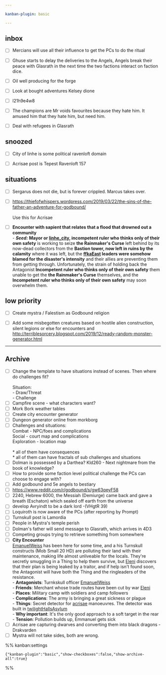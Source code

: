 ```yaml
---

kanban-plugin: basic

---
```


## inbox

- [ ] Mercians will use all their influence to get the PCs to do the ritual
- [ ] Ghuse starts to delay the deliveries to the Angels, Angels break their peace with Glasrath in the next time the two factions interact on faction dice.
- [ ] Oil well producing for the forge
- [ ] Look at bought adventures Kelsey dione
- [ ] l21h9e4w8
- [ ] The champions are Mr voids favourites because they hate him. It amused him that they hate him, but need him.
- [ ] Deal with refugees in Glasrath


## snoozed

- [ ] City of linhe is some political ravenloft domain
- [ ] Acrisae post is Tepest Ravenloft 157


## situations

- [ ] Sergarus does not die, but is forever crippled. Marcus takes over.
- [ ] https://thiefofwhispers.wordpress.com/2019/03/22/the-sins-of-the-father-an-adventure-for-godbound/<br><br>Use this for Acrisae
- [ ] **Encounter with sapient that relates that a flood that drowned out a community**<br>- ***Seed:*** **Mayor or [linhe_city](../locations/linhe_city.md), incompetent ruler who thinks only of their own safety** is working to seize **the Rainmaker's Curse** left behind by its now-dead collectors from the **Bastion tower, now left in ruins by the calamity** where it was left, but the **[ffkaEast](../factions/ffkaEast.md) leaders were somehow blamed for the disaster's intensity** and their allies are preventing them from getting through. Unfortunately, the strain of holding back the Antagonist **Incompetent ruler who thinks only of their own safety** them unable to get the **the Rainmaker's Curse** themselves, and the **Incompetent ruler who thinks only of their own safety** may soon overwhelm them.


## low priority

- [ ] Create mystra / Falestism as Godbound religion
- [ ] Add some misbegotten creatures based on hostile alien construction, silent legions or else for encounters and http://terriblesorcery.blogspot.com/2019/12/ready-random-monster-generator.html


***

## Archive

- [ ] Change the template to have situations instead of scenes. Then where do challenges fit?<br><br>Situation:<br>- Draw/Threat<br>- Challenge
- [ ] Campfire scene - what characters want?
- [ ] Mork Bork weather tables
- [ ] Create city encounter generator
- [ ] Dungeon generator online from morkborg
- [ ] Challenges and situations:<br>Combat - NPC/foes and complications<br>Social - court map and complications<br>Exploration - location map<br><br>* all of them have consequences<br>* all of them can have fractals of sub challenges and situations
- [ ] Dolman is possessed by a Darthea? Kld260 - Next nightmare from the book of knowledge?
- [ ] How to provide some faction level political challenge the PCs can choose to engage with?
- [ ] Add godbound and 5e angels to bestiary
- [ ] https://www.reddit.com/r/godbound/s/gw63qeyF58
- [ ] 2240, Hebrew 6000, the Messiah (Demiurge) came back and gave a breath (Eschaton) which sealed off earth from the universe
- [ ] develop Avryindt to be a dark lord -(VHgtR 39)
- [ ] Loquiroth is now aware of the PCs (after reporting by Prompt)
- [ ] Turnskull post is Lamordia
- [ ] People in Mystra's temple perish
- [ ] Dolman's father will send message to Glasrath, which arrives in 4D3
- [ ] Competing groups trying to retrieve something from somewhere
- [ ] **City Encounter**<br>[EmanuelWeiss](../npcs/EmanuelWeiss.md) has been here for some time, and a his Turnskull constructs (Mob Small 20 HD) are polluting their land with their maintenance, making life almost unliveable for the locals. They're secretly smuggling in a Thing to help them survive, but [Eleni](../npcs/Eleni.md) discovers that their plan is being leaked by a traitor, and if help isn't found soon, the Antagonist will have both the Thing and the ringleaders of the resistance.<br>- **Antagonists**: Turnkskull officer [EmanuelWeiss](../npcs/EmanuelWeiss.md)<br>- **Friends**: Merchant whose trade routes have been cut by war [Eleni](../npcs/Eleni.md)<br>- **Places**: Military camp with soldiers and camp followers<br>- **Complications**: The army is bringing a great sickness or plague<br>- **Things**: Secret detector for [acrisae](../factions/acrisae.md) manoeuvres. The detector was built in [twilightHallsAsylum](../locations/twilightHallsAsylum.md)<br>- **Why important**: It's the only good approach to a soft target in the rear<br>- **Tension**: Pollution builds up, Emmanuel gets sick
- [ ] Acrisae are capturing dwarves and converting them into black dragons - Drakvarden
- [ ] Mystra will not take sides, both are wrong.

%% kanban:settings
```
{"kanban-plugin":"basic","show-checkboxes":false,"show-archive-all":true}
```
%%